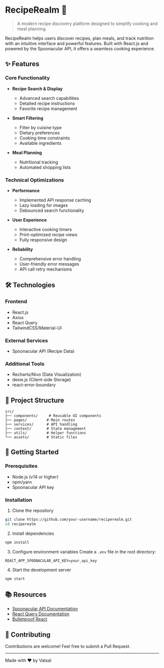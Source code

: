 # RecipeRealm 🍳

> A modern recipe discovery platform designed to simplify cooking and meal planning.

RecipeRealm helps users discover recipes, plan meals, and track nutrition with an intuitive interface and powerful features. Built with React.js and powered by the Spoonacular API, it offers a seamless cooking experience.

## ✨ Features

### Core Functionality
- **Recipe Search & Display**
  - Advanced search capabilities
  - Detailed recipe instructions
  - Favorite recipe management

- **Smart Filtering**
  - Filter by cuisine type
  - Dietary preferences
  - Cooking time constraints
  - Available ingredients

- **Meal Planning**
  - Nutritional tracking
  - Automated shopping lists

### Technical Optimizations
- **Performance**
  - Implemented API response caching
  - Lazy loading for images
  - Debounced search functionality

- **User Experience**
  - Interactive cooking timers
  - Print-optimized recipe views
  - Fully responsive design

- **Reliability**
  - Comprehensive error handling
  - User-friendly error messages
  - API call retry mechanisms

## 🛠️ Technologies

### Frontend
- React.js
- Axios
- React Query
- TailwindCSS/Material-UI

### External Services
- Spoonacular API (Recipe Data)

### Additional Tools
- Recharts/Nivo (Data Visualization)
- dexie.js (Client-side Storage)
- react-error-boundary

## 📁 Project Structure

```
src/
├── components/     # Reusable UI components
├── pages/         # Main routes
├── services/      # API handling
├── context/       # State management
├── utils/         # Helper functions
└── assets/        # Static files
```

## 🚀 Getting Started

### Prerequisites
- Node.js (v14 or higher)
- npm/yarn
- Spoonacular API key

### Installation

1. Clone the repository
```bash
git clone https://github.com/your-username/reciperealm.git
cd reciperealm
```

2. Install dependencies
```bash
npm install
```

3. Configure environment variables
Create a `.env` file in the root directory:
```env
REACT_APP_SPOONACULAR_API_KEY=your_api_key
```

4. Start the development server
```bash
npm start
```

## 📚 Resources

- [Spoonacular API Documentation](https://spoonacular.com/food-api/docs)
- [React Query Documentation](https://tanstack.com/query/latest)
- [Bulletproof React](https://github.com/alan2207/bulletproof-react)

## 🤝 Contributing

Contributions are welcome! Feel free to submit a Pull Request.

---

Made with ❤️ by Vatsal
